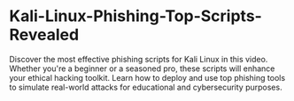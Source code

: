 # Kali-Linux-Phishing-Top-Scripts-Revealed
Discover the most effective phishing scripts for Kali Linux in this video. Whether you're a beginner or a seasoned pro, these scripts will enhance your ethical hacking toolkit. Learn how to deploy and use top phishing tools to simulate real-world attacks for educational and cybersecurity purposes.

